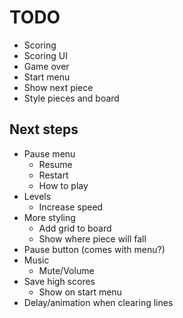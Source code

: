# TODO

* Scoring
* Scoring UI
* Game over
* Start menu
* Show next piece
* Style pieces and board

## Next steps

* Pause menu
    * Resume
    * Restart
    * How to play
* Levels
    * Increase speed
* More styling
    * Add grid to board
    * Show where piece will fall
* Pause button (comes with menu?)
* Music
    * Mute/Volume
* Save high scores
    * Show on start menu
* Delay/animation when clearing lines
